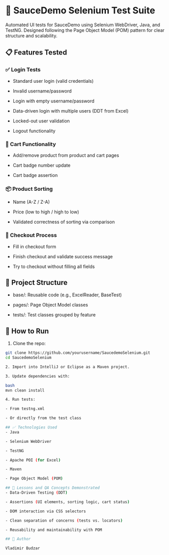 # 🧪 SauceDemo Selenium Test Suite
Automated UI tests for SauceDemo using Selenium WebDriver, Java, and TestNG. Designed following the Page Object Model (POM) pattern for clear structure and scalability.

## 📋 Features Tested
### ✅ Login Tests
- Standard user login (valid credentials)

- Invalid username/password

- Login with empty username/password

- Data-driven login with multiple users (DDT from Excel)

- Locked-out user validation

- Logout functionality

### 🛒 Cart Functionality
- Add/remove product from product and cart pages

- Cart badge number update

- Cart badge assertion

### 📦 Product Sorting
- Name (A-Z / Z-A)

- Price (low to high / high to low)

- Validated correctness of sorting via comparison

### 🧾 Checkout Process
- Fill in checkout form

- Finish checkout and validate success message

- Try to checkout without filling all fields

## 📁 Project Structure
- base/: Reusable code (e.g., ExcelReader, BaseTest)
  
- pages/: Page Object Model classes

- tests/: Test classes grouped by feature

## 🚀 How to Run
1. Clone the repo:

  ```bash
git clone https://github.com/yourusername/SaucedemoSelenium.git
cd SaucedemoSelenium

2. Import into IntelliJ or Eclipse as a Maven project.

3. Update dependencies with:

bash
mvn clean install

4. Run tests:

- From testng.xml

- Or directly from the test class

## ✅ Technologies Used
- Java

- Selenium WebDriver

- TestNG

- Apache POI (for Excel)

- Maven

- Page Object Model (POM)

## 📌 Lessons and QA Concepts Demonstrated
- Data-Driven Testing (DDT)

- Assertions (UI elements, sorting logic, cart status)

- DOM interaction via CSS selectors

- Clean separation of concerns (tests vs. locators)

- Reusability and maintainability with POM

## 🎨 Author

Vladimir Budzar
